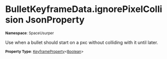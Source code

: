 # BulletKeyframeData.ignorePixelCollision JsonProperty

<small>**Namespace**: SpaceUsurper</small>

Use when a bullet should start on a pxc without colliding with it until later.

<small>**Property Type**: [KeyframeProperty](../KeyframeProperty-1.md)&lt;[Boolean](https://docs.microsoft.com/en-us/dotnet/api/system.boolean?view=netframework-4.5)&gt;</small>

